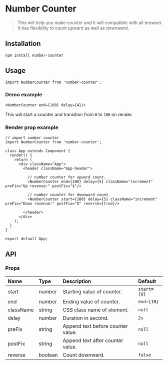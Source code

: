 ﻿# Number Counter

> This will help you make counter and it will compatible with all browser.
> It has flexibility to count upward as well as downward.


## Installation
```
npm install number-counter 
```

## Usage
```
import NumberCounter from 'number-counter';
```

### Demo example 
```
<NumberCounter end={100} delay={4}/>
```

This will start a counter and transition from `0` to `100` on render.

### Render prop example
```
// import number counter
import NumberCounter from 'number-counter';

class App extends Component {
  render() {
    return (
      <div className="App">
        <header className="App-header">
        
          // number counter for upward count.
          <NumberCounter end={100} delay={5} className="increment" preFix="Up revenue:" postFix="$"/>
          
          // number counter for downward count.
          <NumberCounter start={100} delay={5} className="increment" preFix="Down revenue:" postFix="$" reverse={true}/>
          
        </header>
      </div>
    );
  }
}

export default App;
``` 

## API

### Props

Name | Type | Description | Default
:--- | :--- | :--- | :---
start | number | Starting value of counter.| `start={0}`
end | number | Ending value of counter. | `end={10}`
className | string | CSS class name of element. | `null`
delay | number | Duration in second. | `2s`
preFix | string | Append text before counter value. | `null`
postFix | string | Append text after counter value. | `null`
reverse | boolean | Count downward. | `false`
